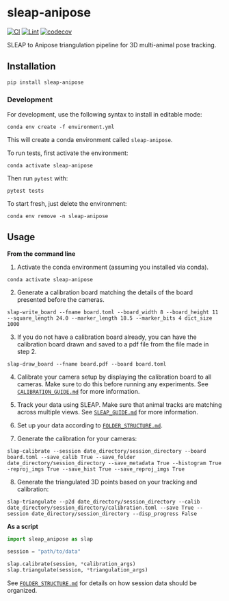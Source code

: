 # sleap-anipose

[![CI](https://github.com/talmolab/sleap-anipose/actions/workflows/ci.yml/badge.svg)](https://github.com/talmolab/sleap-anipose/actions/workflows/ci.yml)
[![Lint](https://github.com/talmolab/sleap-anipose/actions/workflows/lint.yml/badge.svg)](https://github.com/talmolab/sleap-anipose/actions/workflows/lint.yml)
[![codecov](https://codecov.io/gh/talmolab/sleap-anipose/branch/main/graph/badge.svg)](https://codecov.io/gh/talmolab/sleap-anipose)

SLEAP to Anipose triangulation pipeline for 3D multi-animal pose tracking.

## Installation
```
pip install sleap-anipose
```

### Development
For development, use the following syntax to install in editable mode:
```
conda env create -f environment.yml
```
This will create a conda environment called `sleap-anipose`.

To run tests, first activate the environment:
```
conda activate sleap-anipose
```
Then run `pytest` with:
```
pytest tests
```
To start fresh, just delete the environment:
```
conda env remove -n sleap-anipose
```

## Usage

**From the command line**

1. Activate the conda environment (assuming you installed via conda).
```
conda activate sleap-anipose
```

2. Generate a calibration board matching the details of the board presented before the cameras. 

```
slap-write_board --fname board.toml --board_width 8 --board_height 11 --square_length 24.0 --marker_length 18.5 --marker_bits 4 dict_size 1000
```

3. If you do not have a calibration board already, you can have the calibration board drawn and saved to a pdf file from the file made in step 2. 

```
slap-draw_board --fname board.pdf --board board.toml 
```

4. Calibrate your camera setup by displaying the calibration board to all cameras. Make sure to do this before running any experiments. See [`CALIBRATION_GUIDE.md`](docs/CALIBRATION_GUIDE.md) for more information.

5. Track your data using SLEAP. Make sure that animal tracks are matching across multiple views. See [`SLEAP_GUIDE.md`](docs/SLEAP_GUIDE.md) for more information.

6. Set up your data according to [`FOLDER_STRUCTURE.md`](docs/FOLDER_STRUCTURE.md).

7. Generate the calibration for your cameras:
```
slap-calibrate --session date_directory/session_directory --board board.toml --save_calib True --save_folder date_directory/session_directory --save_metadata True --histogram True -reproj_imgs True --save_hist True --save_reproj_imgs True
```

8. Generate the triangulated 3D points based on your tracking and calibration:
```
slap-triangulate --p2d date_directory/session_directory --calib date_directory/session_directory/calibration.toml --save True --session date_directory/session_directory --disp_progress False
```

**As a script**

```python
import sleap_anipose as slap

session = "path/to/data"

slap.calibrate(session, *calibration_args) 
slap.triangulate(session, *triangulation_args)
```

<!-- TODO: unpack function args and explain them. -->

See [`FOLDER_STRUCTURE.md`](docs/FOLDER_STRUCTURE.md) for details on how session data should be organized.